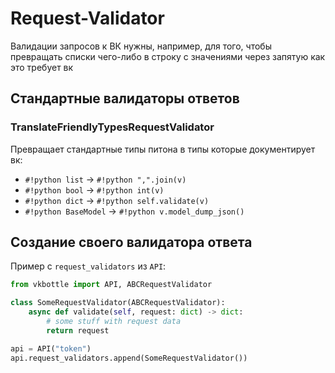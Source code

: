 # Request-Validator

Валидации запросов к ВК нужны, например, для того, чтобы превращать списки чего-либо в строку с значениями через запятую как это требует вк

## Стандартные валидаторы ответов

### TranslateFriendlyTypesRequestValidator

Превращает стандартные типы питона в типы которые документирует вк:

* `#!python list` -> `#!python ",".join(v)`
* `#!python bool` -> `#!python int(v)`
* `#!python dict` -> `#!python self.validate(v)`
* `#!python BaseModel` -> `#!python v.model_dump_json()`

## Создание своего валидатора ответа

Пример с `request_validators` из `API`:

```python
from vkbottle import API, ABCRequestValidator

class SomeRequestValidator(ABCRequestValidator):
    async def validate(self, request: dict) -> dict:
        # some stuff with request data
        return request

api = API("token")
api.request_validators.append(SomeRequestValidator())
```
